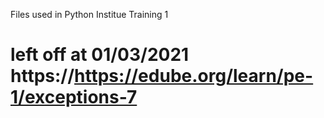 Files used in Python Institue Training 1

# left off at 01/03/2021 https://https://edube.org/learn/pe-1/exceptions-7